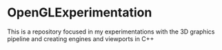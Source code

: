 # OpenGLExperimentation
This is a repository focused in my experimentations with the 3D graphics pipeline and creating engines and viewports in C++
